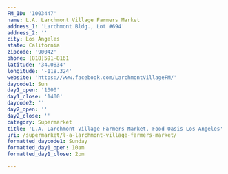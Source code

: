 ```yaml
---
FM_ID: '1003447'
name: L.A. Larchmont Village Farmers Market
address_1: 'Larchmont Bldg., Lot #694'
address_2: ''
city: Los Angeles
state: California
zipcode: '90042'
phone: (818)591-8161
latitude: '34.0834'
longitude: '-118.324'
website: 'https://www.facebook.com/LarchmontVillageFM/'
daycode1: Sun
day1_open: '1000'
day1_close: '1400'
daycode2: ''
day2_open: ''
day2_close: ''
category: Supermarket
title: 'L.A. Larchmont Village Farmers Market, Food Oasis Los Angeles'
uri: /supermarket/l-a-larchmont-village-farmers-market/
formatted_daycode1: Sunday
formatted_day1_open: 10am
formatted_day1_close: 2pm

---
```

